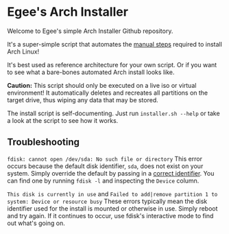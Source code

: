 # Egee's Arch Installer

Welcome to Egee's simple Arch Installer Github repository.

It's a super-simple script that automates the [manual steps](https://wiki.archlinux.org/title/installation_guide) required to install Arch Linux!

It's best used as reference architecture for your own script. Or if you want to see what a bare-bones automated Arch install looks like.

**Caution:** This script should only be executed on a live iso or virtual environment! It automatically deletes and recreates all partitions on the target drive, thus wiping any data that may be stored.

The install script is self-documenting. Just run `installer.sh --help` or take a look at the script to see how it works.

## Troubleshooting

`fdisk: cannot open /dev/sda: No such file or directory`
This error occurs because the default disk identifier, `sda`, does not exist on your system. Simply override the default by passing in a [correct identifier](https://wiki.archlinux.org/title/fdisk#List_partitions). You can find one by running `fdisk -l` and inspecting the `Device` column.

`This disk is currently in use` and `Failed to add|remove partition 1 to system: Device or resource busy`
These errors typically mean the disk identifier used for the install is mounted or otherwise in use. Simply reboot and try again. If it continues to occur, use fdisk's interactive mode to find out what's going on.



